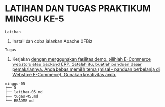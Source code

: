 # LATIHAN DAN TUGAS PRAKTIKUM MINGGU KE-5

```
Latihan
```
1. [Install dan coba jalankan Apache OFBiz](latihan-05.md)
```
Tugas
```
1. Kerjakan [dengan menggunakan fasilitas demo, pilihlah E-Commerce webstore atau backend ERP. Setelah itu, buatlah panduan dasar pemakaiannya. Anda bebas memilih tema (misal - panduan berbelanja di Webstore E-Commerce). Gunakan kreativitas anda.](tugas-05.md)
```
minggu-05
├── 5
├── latihan-05.md
├── tugas-05.md
└── README.md
```
